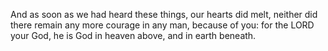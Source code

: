 And as soon as we had heard these things, our hearts did melt, neither did there remain any more courage in any man, because of you: for the LORD your God, he is God in heaven above, and in earth beneath.
